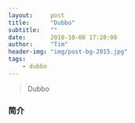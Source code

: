 ```yaml
---
layout:     post
title:      "Dubbo"
subtitle:   ""
date:       2018-10-08 17:20:00
author:     "Tim"
header-img: "img/post-bg-2015.jpg"
tags:
    - dubbo
---
```


> Dubbo

### 简介
